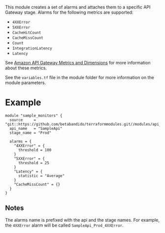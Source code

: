 This module creates a set of alarms and attaches them to a specific API Gateway stage. Alarms for the following metrics are supported:

* `4XXError`
* `5XXError`
* `CacheHitCount`
* `CacheMissCount`
* `Count`
* `IntegrationLatency`
* `Latency`

See [Amazon API Gateway Metrics and Dimensions](https://docs.aws.amazon.com/AmazonCloudWatch/latest/monitoring/api-gateway-metrics-dimensions.html) for more information about these metrics.

See the `variables.tf` file in the module folder for more information on the module parameters.

# Example

```
module "sample_monitors" {
  source     = "git::https://github.com/betabandido/terraformmodules.git//modules/api_cloudwatch_monitors"
  api_name   = "SampleApi"
  stage_name = "Prod" 

  alarms = {
    "4XXError" = {
      threshold = 100
    }
    "5XXError" = {
      threshold = 25
    }
    "Latency" = {
      statistic = "Average"
    }
    "CacheMissCount" = {}
  }
}
``` 

## Notes

The alarms name is prefixed with the api and the stage names. For example, the `4XXError` alarm will be called `SampleApi_Prod_4XXError`.
